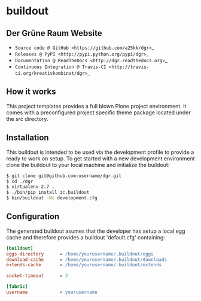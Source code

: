# buildout

## Der Grüne Raum Website

* `Source code @ GitHub <https://github.com/a25kk/dgr>`_
* `Releases @ PyPI <http://pypi.python.org/pypi/dgr>`_
* `Documentation @ ReadTheDocs <http://dgr.readthedocs.org>`_
* `Continuous Integration @ Travis-CI <http://travis-ci.org/kreativkombinat/dgr>`_

## How it works

This project templates provides a full blown Plone project environment. It comes with a preconfigured project specific theme package located under the _src_ directory.

## Installation

This buildout is intended to be used via the development profile to provide
a ready to work on setup. To get started with a new development environment
clone the buildout to your local machine and initialize the buildout:

``` bash
$ git clone git@github.com:username/dgr.git
$ cd ./dgr
$ virtualenv-2.7 .
$ ./bin/pip install zc.buildout
$ bin/buildout -Nc development.cfg
```

## Configuration

The generated buildout asumes that the developer has setup a local egg cache and therefore provides a buildout 'default.cfg' containing:

``` ini
[buildout]
eggs-directory      = /home/yourusername/.buildout/eggs
download-cache      = /home/yourusername/.buildout/downloads
extends-cache       = /home/yourusername/.buildout/extends

socket-timeout      = 3

[fabric]
username            = yourusername
```
